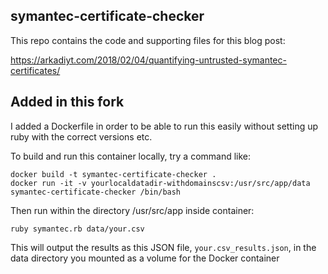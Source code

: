 ## symantec-certificate-checker

This repo contains the code and supporting files for this blog post:

https://arkadiyt.com/2018/02/04/quantifying-untrusted-symantec-certificates/

## Added in this fork

I added a Dockerfile in order to be able to run this easily without setting up ruby with the correct versions etc.

To build and run this container locally, try a command like:
```
docker build -t symantec-certificate-checker .
docker run -it -v yourlocaldatadir-withdomainscsv:/usr/src/app/data symantec-certificate-checker /bin/bash
```

Then run within the directory /usr/src/app inside container:
```
ruby symantec.rb data/your.csv
```

This will output the results as this JSON file, `your.csv_results.json`, in the data directory you mounted as a volume for the Docker container
